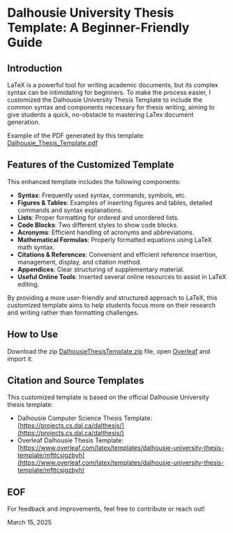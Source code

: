# Dalhousie University Thesis Template: A Beginner-Friendly Guide  

## Introduction  

LaTeX is a powerful tool for writing academic documents, but its complex syntax can be intimidating for beginners. To make the process easier, I customized the Dalhousie University Thesis Template to include the common syntax and components necessary for thesis writing, aiming to give students a quick, no-obstacle to mastering LaTex document generation.


Example of the PDF generated by this template: [Dalhousie_Thesis_Template.pdf](Dalhousie_Thesis_Template.pdf)


## Features of the Customized Template  

This enhanced template includes the following components:  
- **Syntax**: Frequently used syntax, commands, symbols, etc.   
- **Figures & Tables**: Examples of inserting figures and tables, detailed commands and syntax explanations.  
- **Lists**: Proper formatting for ordered and unordered lists.  
- **Code Blocks**: Two different styles to show code blocks.    
- **Acronyms**: Efficient handling of acronyms and abbreviations.  
- **Mathematical Formulas**: Properly formatted equations using LaTeX math syntax.
- **Citations & References**: Convenient and efficient reference insertion, management, display, and citation method.   
- **Appendices**: Clear structuring of supplementary material.  
- **Useful Online Tools**: Inserted several online resources to assist in LaTeX editing.  

By providing a more user-friendly and structured approach to LaTeX, this customized template aims to help students focus more on their research and writing rather than formatting challenges.  


## How to Use   

Download the zip [DalhousieThesisTemplate.zip](DalhousieThesisTemplate.zip) file, open [Overleaf](https://www.overleaf.com/) and import it.


## Citation and Source Templates  

This customized template is based on the official Dalhousie University thesis template:  

- Dalhousie Computer Science Thesis Template: [https://projects.cs.dal.ca/dalthesis/](https://projects.cs.dal.ca/dalthesis/)  
- Overleaf Dalhousie Thesis Template: [https://www.overleaf.com/latex/templates/dalhousie-university-thesis-template/mfttcsjgzbyh](https://www.overleaf.com/latex/templates/dalhousie-university-thesis-template/mfttcsjgzbyh)


## EOF

For feedback and improvements, feel free to contribute or reach out!  

March 15, 2025
